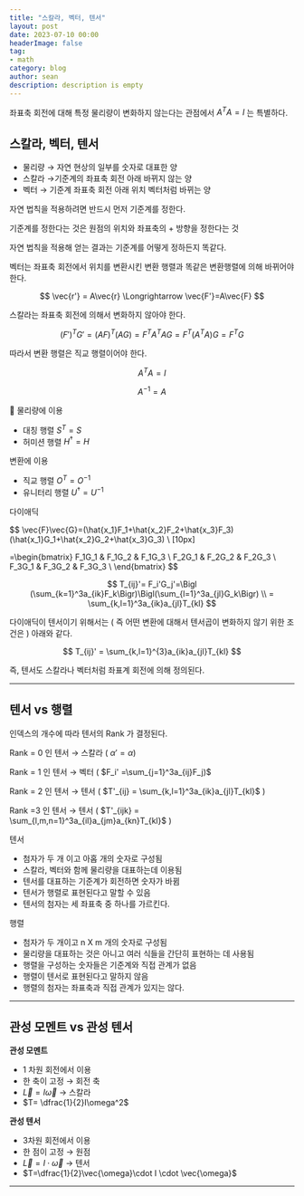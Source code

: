 ```yaml
---
title: "스칼라, 벡터, 텐서"
layout: post
date: 2023-07-10 00:00
headerImage: false
tag:
- math
category: blog
author: sean
description: description is empty
---
```


좌표축 회전에 대해 특정 물리량이 변화하지 않는다는 관점에서 $A^TA=I$ 는 특별하다.


## 스칼라, 벡터, 텐서

- 물리량 → 자연 현상의 일부를 숫자로 대표한 양
- 스칼라 →기준계의 좌표축 회전 아래 바뀌지 않는 양
- 벡터 → 기준계 좌표축 회전 아래 위치 벡터처럼 바뀌는 양

자연 법칙을 적용하려면 반드시 먼저 기준계를 정한다.

기준계를 정한다는 것은 원점의 위치와 좌표축의 + 방향을 정한다는 것

자연 법칙을 적용해 얻는 결과는 기준계를 어떻게 정하든지 똑같다.

벡터는 좌표축 회전에서 위치를 변환시킨 변환 행렬과 똑같은 변환행렬에 의해 바뀌어야 한다.

$$
\vec{r'} = A\vec{r} \Longrightarrow \vec{F'}=A\vec{F}
$$

스칼라는 좌표축 회전에 의해서 변화하지 않아야 한다.

$$
(F')^TG'=(AF)^T(AG)=F^TA^TAG =F^T(A^TA)G=F^TG
$$

따라서 변환 행렬은 직교 행렬이어야 한다.

$$
A^TA=I
$$

$$
A^{-1}=A
$$

<aside>
📌 물리량에 이용

- 대칭 행렬 $S^T=S$
- 허미션 행렬 $H^\dagger=H$

변환에 이용

- 직교 행렬 $O^T=O^{-1}$
- 유니터리 행렬 $U^\dagger=U^{-1}$
</aside>

다이애딕

$$
\vec{F}\vec{G}=(\hat{x_1}F_1+\hat{x_2}F_2+\hat{x_3}F_3)(\hat{x_1}G_1+\hat{x_2}G_2+\hat{x_3}G_3) \\ [10px]

=\begin{bmatrix}
F_1G_1 & F_1G_2 & F_1G_3 \\
F_2G_1 & F_2G_2 & F_2G_3 \\
F_3G_1 & F_3G_2 & F_3G_3 \\
\end{bmatrix}
$$

$$
T_{ij}'= F_i'G_j'=\Bigl (\sum_{k=1}^3a_{ik}F_k\Bigr)\Bigl(\sum_{l=1}^3a_{jl}G_k\Bigr) \\
= \sum_{k,l=1}^3a_{ik}a_{jl}T_{kl}
$$

다이애딕이 텐서이기 위해서는 ( 즉 어떤 변환에 대해서 텐서곱이 변화하지 않기 위한 조건은 ) 아래와 같다.

$$
T_{ij}' = \sum_{k,l=1}^{3}a_{ik}a_{jl}T_{kl}
$$

즉, 텐서도 스칼라나 벡터처럼 좌표계 회전에 의해 정의된다.

---

## 텐서 vs 행렬

인덱스의 개수에 따라 텐서의 Rank 가 결정된다.

Rank = 0 인 텐서 → 스칼라 ( $\alpha' = \alpha )$

Rank = 1 인 텐서 → 벡터  ( $F_i' =\sum_{j=1}^3a_{ij}F_j)$

Rank = 2 인 텐서 → 텐서 ( $T'_{ij} = \sum_{k,l=1}^3a_{ik}a_{jl}T_{kl}$ )

Rank =3 인 텐서 → 텐서 ( $T'_{ijk} = \sum_{l,m,n=1}^3a_{il}a_{jm}a_{kn}T_{kl}$ )

텐서

- 첨자가 두 개 이고 아홉 개의 숫자로 구성됨
- 스칼라, 벡터와 함께 물리량을 대표하는데 이용됨
- 텐서를 대표하는 기준계가 회전하면 숫자가 바뀜
- 텐서가 행렬로 표현된다고 말할 수 있음
- 텐서의 첨자는 세 좌표축 중 하나를 가르킨다.

행렬

- 첨자가 두 개이고 n X m 개의 숫자로 구성됨
- 물리량을 대표하는 것은 아니고 여러 식들을 간단히 표현하는 데 사용됨
- 행렬을 구성하는 숫자들은 기준계와 직접 관계가 없음
- 행렬이 텐서로 표현된다고 말하지 않음
- 행렬의 첨자는 좌표축과 직접 관계가 있지는 않다.

---

## 관성 모멘트 vs 관성 텐서

**관성 모멘트**

- 1 차원 회전에서 이용
- 한 축이 고정 → 회전 축
- $\vec{L}=I\vec{\omega}$ → 스칼라
- $T= \dfrac{1}{2}I\omega^2$

**관성 텐서**

- 3차원 회전에서 이용
- 한 점이 고정 → 원점
- $\vec{L}=I\cdot\vec{\omega}$ → 텐서
- $T=\dfrac{1}{2}\vec{\omega}\cdot I \cdot \vec{\omega}$

---
